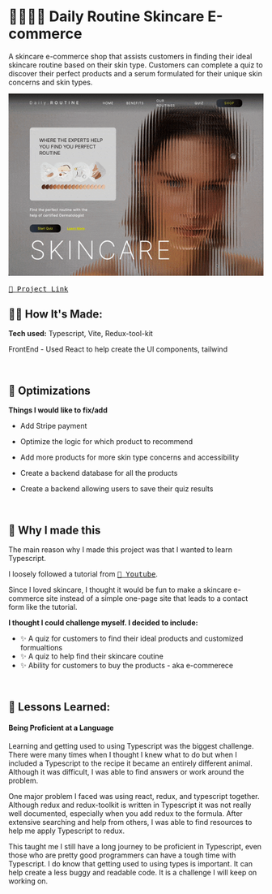 # 💈💇🏻‍♀️ Daily Routine Skincare E-commerce

A skincare e-commerce shop that assists customers in finding their ideal skincare routine based on their skin type. Customers can complete a quiz to discover their perfect products and a serum formulated for their unique skin concerns and skin types.



[![](SkincareEcommerce.gif)](https://dailyskincare.netlify.app/)


[
<kbd>
 🛁 Project Link
</kbd>](https://dailyskincare.netlify.app/)

 


## 👩‍💻 How It's Made:

**Tech used:** Typescript, Vite, Redux-tool-kit

FrontEnd - Used React to help create the UI components, tailwind

 &nbsp;


## 🏸 Optimizations

**Things I would like to fix/add**
- Add Stripe payment
- Optimize the logic for which product to recommend
- Add more products for more skin type concerns and accessibility
- Create a backend database for all the products
- Create a backend allowing users to save their quiz results

   &nbsp;

## 💖 Why I made this

The main reason why I made this project was that I wanted to learn Typescript. 

I loosely followed a tutorial from [<kbd> 🎥 Youtube</kbd>](https://www.youtube.com/watch?v=I2NNxr3WPDo&ab_channel=EdRoh). 

Since I loved skincare, I thought it would be fun to make a skincare e-commerce site instead of a simple one-page site that leads to a contact form like the tutorial. 

**I thought I could challenge myself. I decided to include:**
<ul>
  <li>✨ A quiz for customers to find their ideal products and customized formualtions</li>
  <li>✨ A quiz to help find their skincare coutine</li>
  <li>✨ Ability for customers to buy the products - aka e-commerece</li>
</ul>

 &nbsp;


## 📝 Lessons Learned:

#### Being Proficient at a Language 

Learning and getting used to using Typescript was the biggest challenge. There were many times when I thought I knew what to do but when I included a Typescript to the recipe it became an entirely different animal. Although it was difficult, I was able to find answers or work around the problem.

One major problem I faced was using react, redux, and typescript together. Although redux and redux-toolkit is written in Typescript it was not really well documented, especially when you add redux to the formula. After extensive searching and help from others, I was able to find resources to help me apply Typescript to redux.

This taught me I still have a long journey to be proficient in Typescript, even those who are pretty good programmers can have a tough time with Typescript. 
I do know that getting used to using types is important. It can help create a less buggy and readable code. It is a challenge I will keep on working on. 







